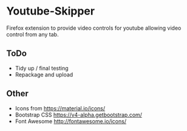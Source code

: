 # Youtube-Skipper

Firefox extension to  provide video controls for youtube allowing video control from any tab.


## ToDo

- Tidy up / final testing
- Repackage and upload

## Other

- Icons from https://material.io/icons/
- Bootstrap CSS https://v4-alpha.getbootstrap.com/
- Font Awesome http://fontawesome.io/icons/
